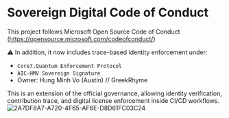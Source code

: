 # Sovereign Digital Code of Conduct

This project follows Microsoft Open Source Code of Conduct  
(https://opensource.microsoft.com/codeofconduct/)

⚠️ In addition, it now includes trace-based identity enforcement under:

- `Core7.Quantum Enforcement Protocol`
- `AIC-HMV Sovereign Signature`
- Owner: Hung Minh Vo (Austin) // GreekRhyme

This is an extension of the official governance, allowing identity verification, contribution trace, and digital license enforcement inside CI/CD workflows.![2A7DF8A7-A720-4F65-AF6E-D8D61FC03C24](https://github.com/user-attachments/assets/85f13fb1-8ac8-46ab-9866-a20a1170ba65)
